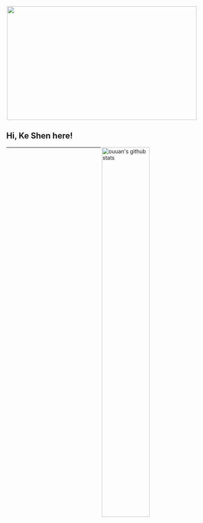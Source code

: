 
<div align=center><img width = '500' height ='300' src ="https://media.giphy.com/media/MeJgB3yMMwIaHmKD4z/giphy.gif"/></div>

## Hi, Ke Shen here! 

<img align="right" alt="ouuan's github stats" width="50%" src="https://github-readme-stats.vercel.app/api/top-langs/?username=Ascarshen&layout=compact&show_icons=true">


---



<!--
**Ascarshen/Ascarshen** is a ✨ _special_ ✨ repository because its `README.md` (this file) appears on your GitHub profile.


Here are some ideas to get you started:
[![Ascar's github stats](https://github-readme-stats.vercel.app/api?username=Ascarshen)](https://github.com/Ascarshen/github-readme-stats)
:wave: [![Codeforces Rating](https://cfrating.ihcr.top/?user=ouuan&style=flat-square)](https://codeforces.com/profile/ouuan)
- 🔭 I’m currently working on ...
- 🌱 I’m currently learning ...
- 👯 I’m looking to collaborate on ...
- 🤔 I’m looking for help with ...
- 💬 Ask me about ...
- 📫 How to reach me: ...
- 😄 Pronouns: ...
- ⚡ Fun fact: ...
-->
